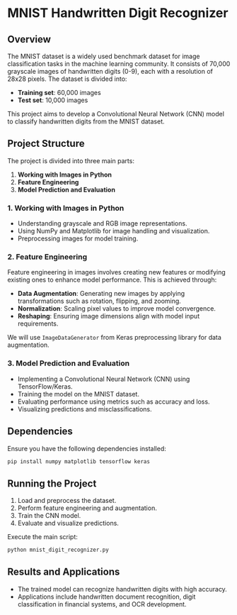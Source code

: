# MNIST Handwritten Digit Recognizer

## Overview
The MNIST dataset is a widely used benchmark dataset for image classification tasks in the machine learning community. It consists of 70,000 grayscale images of handwritten digits (0-9), each with a resolution of 28x28 pixels. The dataset is divided into:
- **Training set**: 60,000 images
- **Test set**: 10,000 images

This project aims to develop a Convolutional Neural Network (CNN) model to classify handwritten digits from the MNIST dataset.

## Project Structure
The project is divided into three main parts:
1. **Working with Images in Python**
2. **Feature Engineering**
3. **Model Prediction and Evaluation**

### 1. Working with Images in Python
- Understanding grayscale and RGB image representations.
- Using NumPy and Matplotlib for image handling and visualization.
- Preprocessing images for model training.

### 2. Feature Engineering
Feature engineering in images involves creating new features or modifying existing ones to enhance model performance. This is achieved through:
- **Data Augmentation**: Generating new images by applying transformations such as rotation, flipping, and zooming.
- **Normalization**: Scaling pixel values to improve model convergence.
- **Reshaping**: Ensuring image dimensions align with model input requirements.

We will use `ImageDataGenerator` from Keras preprocessing library for data augmentation.

### 3. Model Prediction and Evaluation
- Implementing a Convolutional Neural Network (CNN) using TensorFlow/Keras.
- Training the model on the MNIST dataset.
- Evaluating performance using metrics such as accuracy and loss.
- Visualizing predictions and misclassifications.

## Dependencies
Ensure you have the following dependencies installed:
```bash
pip install numpy matplotlib tensorflow keras
```

## Running the Project
1. Load and preprocess the dataset.
2. Perform feature engineering and augmentation.
3. Train the CNN model.
4. Evaluate and visualize predictions.

Execute the main script:
```bash
python mnist_digit_recognizer.py
```

## Results and Applications
- The trained model can recognize handwritten digits with high accuracy.
- Applications include handwritten document recognition, digit classification in financial systems, and OCR development.
